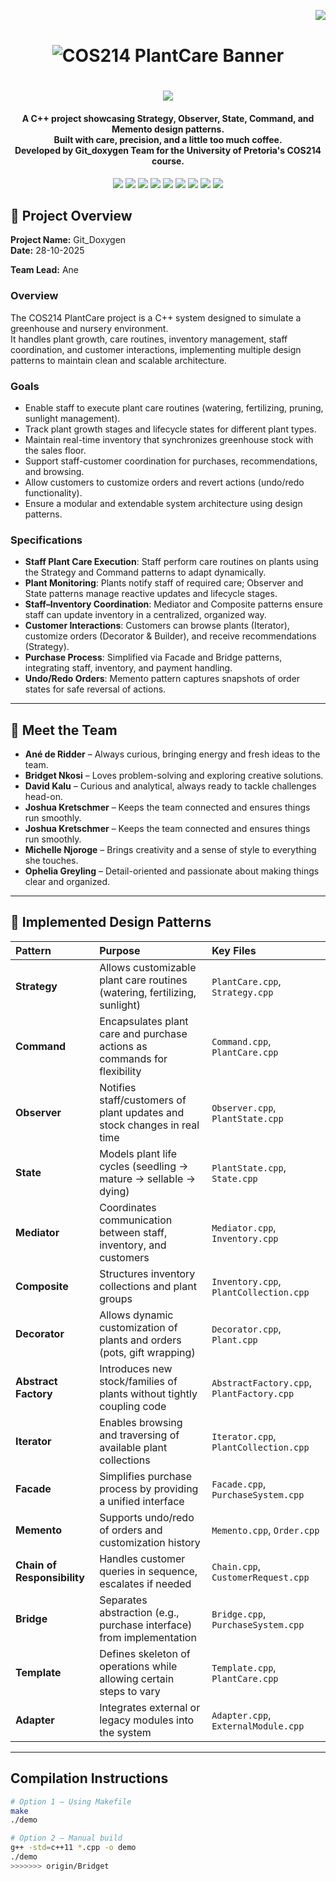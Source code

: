 <!--  PROFILE VIEWS COUNTER -->
<img align="right" src="https://komarev.com/ghpvc/?username=TeamBridgetCOS214&label=Profile%20views&color=4caf50&style=flat"><br>

<!--  PROJECT BANNER -->
<h1 align="center">
  <img src="https://cdn.pixabay.com/animation/2023/04/16/19/38/19-38-30-94_512.gif" alt="COS214 PlantCare Banner">
</h1>

<!-- ANIMATED TEXT -->
<h1 align="center">  
  <a href="https://git.io/typing-svg">
    <img src="https://readme-typing-svg.herokuapp.com?font=Poppins&size=40&pause=1000&color=00B67A&center=true&vCenter=true&width=435&height=50&lines=WHat's+Up+Geeks;Welcome+to+Team+Git_doxygen+Repo!;COS214+Design+Patterns+Project"/>
  </a>
</h1>

<!-- ABOUT OUR PROJECT -->
<h4 align="center">
  A C++ project showcasing <strong>Strategy</strong>, <strong>Observer</strong>, <strong>State</strong>, <strong>Command</strong>, and <strong>Memento</strong> design patterns.<br>
  Built with care, precision, and a little too much coffee.<br>
  Developed by <strong>Git_doxygen Team</strong> for the University of Pretoria&apos;s COS214 course.
</h4>

<!-- TEAM BADGES -->
<div align="center">
    <a href="https://www.up.ac.za/"><img src="https://img.shields.io/badge/University%20of%20Pretoria-002F6C?style=for-the-badge&logo=google-scholar&logoColor=white" target="_blank"></a>
    <a href="https://github.com/JoshKretschmer/COS214_Prac_GIT_Doxygen/tree/Bridget" target="_blank"><img src="https://img.shields.io/badge/GitHub%20Branch-Bridget-181717?style=for-the-badge&logo=github&logoColor=white" target="_blank"></a>
    <a href="https://github.com/JoshKretschmer/COS214_Prac_GIT_Doxygen/tree/Josh" target="_blank"><img src="https://img.shields.io/badge/GitHub%20Branch-Josh-181717?style=for-the-badge&logo=github&logoColor=white" target="_blank"></a>
    <a href="https://github.com/JoshKretschmer/COS214_Prac_GIT_Doxygen/tree/Kalu" target="_blank"><img src="https://img.shields.io/badge/GitHub%20Branch-Kalu-181717?style=for-the-badge&logo=github&logoColor=white" target="_blank"></a>
    <a href="https://github.com/JoshKretschmer/COS214_Prac_GIT_Doxygen/tree/Ophelia_Dev" target="_blank"><img src="https://img.shields.io/badge/GitHub%20Branch-Ophelia_Dev-181717?style=for-the-badge&logo=github&logoColor=white" target="_blank"></a>
    <a href="https://github.com/JoshKretschmer/COS214_Prac_GIT_Doxygen/tree/Keagan" target="_blank"><img src="https://img.shields.io/badge/GitHub%20Branch-Keagan-181717?style=for-the-badge&logo=github&logoColor=white" target="_blank"></a>
    <a href="https://github.com/JoshKretschmer/COS214_Prac_GIT_Doxygen/tree/Ane" target="_blank"><img src="https://img.shields.io/badge/GitHub%20Branch-Ane-181717?style=for-the-badge&logo=github&logoColor=white" target="_blank"></a>
    <a href="https://github.com/JoshKretschmer/COS214_Prac_GIT_Doxygen/tree/Michelle" target="_blank"><img src="https://img.shields.io/badge/GitHub%20Branch-Michelle-181717?style=for-the-badge&logo=github&logoColor=white" target="_blank"></a>
    <a href="mailto:nkosibridgett43@gmail.com"><img src="https://img.shields.io/badge/Contact%20Us-Email-EA4335?style=for-the-badge&logo=gmail&logoColor=white"></a>
</div>


## 📝 Project Overview

**Project Name:** Git_Doxygen  
**Date:** 28-10-2025  

**Team Lead:** Ane

### Overview
The COS214 PlantCare project is a C++ system designed to simulate a greenhouse and nursery environment.  
It handles plant growth, care routines, inventory management, staff coordination, and customer interactions, implementing multiple design patterns to maintain clean and scalable architecture.

### Goals
- Enable staff to execute plant care routines (watering, fertilizing, pruning, sunlight management).  
- Track plant growth stages and lifecycle states for different plant types.  
- Maintain real-time inventory that synchronizes greenhouse stock with the sales floor.  
- Support staff-customer coordination for purchases, recommendations, and browsing.  
- Allow customers to customize orders and revert actions (undo/redo functionality).  
- Ensure a modular and extendable system architecture using design patterns.

### Specifications
- **Staff Plant Care Execution**: Staff perform care routines on plants using the Strategy and Command patterns to adapt dynamically.  
- **Plant Monitoring**: Plants notify staff of required care; Observer and State patterns manage reactive updates and lifecycle stages.  
- **Staff–Inventory Coordination**: Mediator and Composite patterns ensure staff can update inventory in a centralized, organized way.  
- **Customer Interactions**: Customers can browse plants (Iterator), customize orders (Decorator & Builder), and receive recommendations (Strategy).  
- **Purchase Process**: Simplified via Facade and Bridge patterns, integrating staff, inventory, and payment handling.  
- **Undo/Redo Orders**: Memento pattern captures snapshots of order states for safe reversal of actions.  
---

## 🌼 Meet the Team

- **Ané de Ridder** – Always curious, bringing energy and fresh ideas to the team.  
- **Bridget Nkosi** – Loves problem-solving and exploring creative solutions.
- **David Kalu** – Curious and analytical, always ready to tackle challenges head-on.  
- **Joshua Kretschmer** – Keeps the team connected and ensures things run smoothly. 
- **Joshua Kretschmer** – Keeps the team connected and ensures things run smoothly.  
- **Michelle Njoroge** – Brings creativity and a sense of style to everything she touches.
- **Ophelia Greyling** – Detail-oriented and passionate about making things clear and organized.     

---

## 🧩 Implemented Design Patterns

| Pattern | Purpose | Key Files |
|:--|:--|:--|
| **Strategy** | Allows customizable plant care routines (watering, fertilizing, sunlight) | `PlantCare.cpp`, `Strategy.cpp` |
| **Command** | Encapsulates plant care and purchase actions as commands for flexibility | `Command.cpp`, `PlantCare.cpp` |
| **Observer** | Notifies staff/customers of plant updates and stock changes in real time | `Observer.cpp`, `PlantState.cpp` |
| **State** | Models plant life cycles (seedling → mature → sellable → dying) | `PlantState.cpp`, `State.cpp` |
| **Mediator** | Coordinates communication between staff, inventory, and customers | `Mediator.cpp`, `Inventory.cpp` |
| **Composite** | Structures inventory collections and plant groups | `Inventory.cpp`, `PlantCollection.cpp` |
| **Decorator** | Allows dynamic customization of plants and orders (pots, gift wrapping) | `Decorator.cpp`, `Plant.cpp` |
| **Abstract Factory** | Introduces new stock/families of plants without tightly coupling code | `AbstractFactory.cpp`, `PlantFactory.cpp` |
| **Iterator** | Enables browsing and traversing of available plant collections | `Iterator.cpp`, `PlantCollection.cpp` |
| **Facade** | Simplifies purchase process by providing a unified interface | `Facade.cpp`, `PurchaseSystem.cpp` |
| **Memento** | Supports undo/redo of orders and customization history | `Memento.cpp`, `Order.cpp` |
| **Chain of Responsibility** | Handles customer queries in sequence, escalates if needed | `Chain.cpp`, `CustomerRequest.cpp` |
| **Bridge** | Separates abstraction (e.g., purchase interface) from implementation | `Bridge.cpp`, `PurchaseSystem.cpp` |
| **Template** | Defines skeleton of operations while allowing certain steps to vary | `Template.cpp`, `PlantCare.cpp` |
| **Adapter** | Integrates external or legacy modules into the system | `Adapter.cpp`, `ExternalModule.cpp` |

---

## Compilation Instructions

```bash
# Option 1 — Using Makefile
make
./demo

# Option 2 — Manual build
g++ -std=c++11 *.cpp -o demo
./demo
>>>>>>> origin/Bridget
